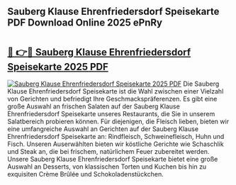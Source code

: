 ## Sauberg Klause Ehrenfriedersdorf Speisekarte PDF Download Online 2025 ePnRy

# <h2><a href="http://gcboyl.nevu.top/?p=Sauberg+Klause+Ehrenfriedersdorf+Speisekarte">🔗 👉🔴 Sauberg Klause Ehrenfriedersdorf Speisekarte 2025 PDF</a></h2>

[![Sauberg Klause Ehrenfriedersdorf Speisekarte 2025 PDF](https://i.imgur.com/dBaPXMq.png)](http://gcboyl.nevu.top/?p=Sauberg+Klause+Ehrenfriedersdorf+Speisekarte)
Die Sauberg Klause Ehrenfriedersdorf Speisekarte ist die Wahl zwischen einer Vielzahl von Gerichten und befriedigt Ihre Geschmackspräferenzen. Es gibt eine große Auswahl an frischen Salaten auf der Sauberg Klause Ehrenfriedersdorf Speisekarte unseres Restaurants, die Sie in unserem Salatbereich probieren können. Für diejenigen, die Fleisch lieben, bieten wir eine umfangreiche Auswahl an Gerichten auf der Sauberg Klause Ehrenfriedersdorf Speisekarte an: Rindfleisch, Schweinefleisch, Huhn und Fisch. Unseren Auserwählten bieten wir köstliche Gerichte wie Schaschlik und Steak an, die bei frischem, natürlichem Feuer zubereitet werden. Unsere Sauberg Klause Ehrenfriedersdorf Speisekarte bietet eine große Auswahl an Desserts, von klassischen Torten und Kuchen bis hin zu exquisiten Crème Brûlée und Schokoladenstückchen.
